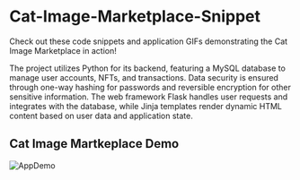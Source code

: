 # Cat-Image-Marketplace-Snippet


Check out these code snippets and application GIFs demonstrating the Cat Image Marketplace in action!


The project utilizes Python for its backend, featuring a MySQL database to manage user accounts, NFTs, and transactions. Data security is ensured through one-way hashing for passwords and reversible encryption for other sensitive information. The web framework Flask handles user requests and integrates with the database, while Jinja templates render dynamic HTML content based on user data and application state.
   


## Cat Image Martkeplace Demo

![AppDemo](workingCats.gif)

